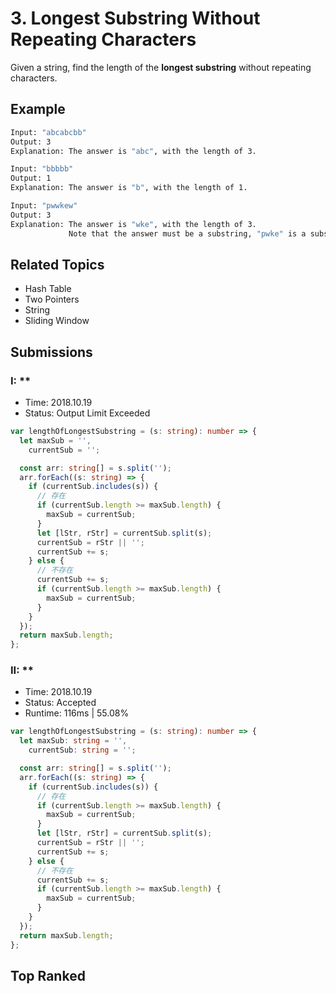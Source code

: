 # 3. Longest Substring Without Repeating Characters

Given a string, find the length of the **longest substring** without repeating characters.

## Example

```bash
Input: "abcabcbb"
Output: 3
Explanation: The answer is "abc", with the length of 3.
```

```bash
Input: "bbbbb"
Output: 1
Explanation: The answer is "b", with the length of 1.
```

```bash
Input: "pwwkew"
Output: 3
Explanation: The answer is "wke", with the length of 3.
             Note that the answer must be a substring, "pwke" is a subsequence and not a substring.
```

## Related Topics

- Hash Table
- Two Pointers
- String
- Sliding Window

## Submissions

### I: \*\*

- Time: 2018.10.19
- Status: Output Limit Exceeded

```typescript
var lengthOfLongestSubstring = (s: string): number => {
  let maxSub = '',
    currentSub = '';

  const arr: string[] = s.split('');
  arr.forEach((s: string) => {
    if (currentSub.includes(s)) {
      // 存在
      if (currentSub.length >= maxSub.length) {
        maxSub = currentSub;
      }
      let [lStr, rStr] = currentSub.split(s);
      currentSub = rStr || '';
      currentSub += s;
    } else {
      // 不存在
      currentSub += s;
      if (currentSub.length >= maxSub.length) {
        maxSub = currentSub;
      }
    }
  });
  return maxSub.length;
};
```

### II: \*\*

- Time: 2018.10.19
- Status: Accepted
- Runtime: 116ms | 55.08%

```typescript
var lengthOfLongestSubstring = (s: string): number => {
  let maxSub: string = '',
    currentSub: string = '';

  const arr: string[] = s.split('');
  arr.forEach((s: string) => {
    if (currentSub.includes(s)) {
      // 存在
      if (currentSub.length >= maxSub.length) {
        maxSub = currentSub;
      }
      let [lStr, rStr] = currentSub.split(s);
      currentSub = rStr || '';
      currentSub += s;
    } else {
      // 不存在
      currentSub += s;
      if (currentSub.length >= maxSub.length) {
        maxSub = currentSub;
      }
    }
  });
  return maxSub.length;
};
```

## Top Ranked

